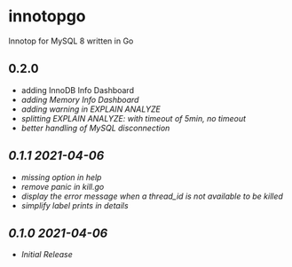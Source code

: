 # innotopgo

Innotop for MySQL 8 written in Go

## 0.2.0
- adding InnoDB Info Dashboard <I>
- adding Memory Info Dashboard <M>
- adding warning in EXPLAIN ANALYZE
- splitting EXPLAIN ANALYZE: <a> with timeout of 5min, <A> no timeout
- better handling of MySQL disconnection

## 0.1.1 2021-04-06
- missing <K> option in help
- remove panic in kill.go
- display the error message when a thread_id is not available to be killed
- simplify label prints in details

## 0.1.0 2021-04-06
- Initial Release
